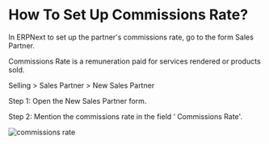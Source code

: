 # How To Set Up Commissions Rate?

In ERPNext to set up the partner's commissions rate, go to the form Sales Partner.

Commissions Rate is a remuneration paid for services rendered or products sold.

Selling > Sales Partner > New Sales Partner

Step 1: Open the New Sales Partner form.

Step 2: Mention the commissions rate in the field ‘ Commissions Rate'.

![commissions rate](/assets/frappe_io/images/erpnext/faq-sales-partner-commissions.png)

